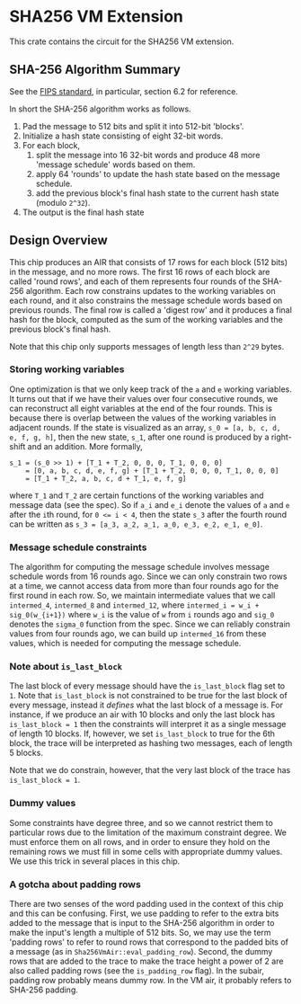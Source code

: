 # SHA256 VM Extension

This crate contains the circuit for the SHA256 VM extension.

## SHA-256 Algorithm Summary

See the [FIPS standard](https://nvlpubs.nist.gov/nistpubs/FIPS/NIST.FIPS.180-4.pdf), in particular, section 6.2 for reference.

In short the SHA-256 algorithm works as follows.
1. Pad the message to 512 bits and split it into 512-bit 'blocks'.
2. Initialize a hash state consisting of eight 32-bit words.
3. For each block, 
    1. split the message into 16 32-bit words and produce 48 more 'message schedule' words based on them.
    2. apply 64 'rounds' to update the hash state based on the message schedule.
    3. add the previous block's final hash state to the current hash state (modulo `2^32`).
4. The output is the final hash state

## Design Overview

This chip produces an AIR that consists of 17 rows for each block (512 bits) in the message, and no more rows.
The first 16 rows of each block are called 'round rows', and each of them represents four rounds of the SHA-256 algorithm.
Each row constrains updates to the working variables on each round, and it also constrains the message schedule words based on previous rounds.
The final row is called a 'digest row' and it produces a final hash for the block, computed as the sum of the working variables and the previous block's final hash.

Note that this chip only supports messages of length less than `2^29` bytes.

### Storing working variables

One optimization is that we only keep track of the `a` and `e` working variables.
It turns out that if we have their values over four consecutive rounds, we can reconstruct all eight variables at the end of the four rounds.
This is because there is overlap between the values of the working variables in adjacent rounds. 
If the state is visualized as an array, `s_0 = [a, b, c, d, e, f, g, h]`, then the new state, `s_1`, after one round is produced by a right-shift and an addition.
More formally,
```
s_1 = (s_0 >> 1) + [T_1 + T_2, 0, 0, 0, T_1, 0, 0, 0]
    = [0, a, b, c, d, e, f, g] + [T_1 + T_2, 0, 0, 0, T_1, 0, 0, 0]
    = [T_1 + T_2, a, b, c, d + T_1, e, f, g]
```
where `T_1` and `T_2` are certain functions of the working variables and message data (see the spec).
So if `a_i` and `e_i` denote the values of `a` and `e` after the `i`th round, for `0 <= i < 4`, then the state `s_3` after the fourth round can be written as `s_3 = [a_3, a_2, a_1, a_0, e_3, e_2, e_1, e_0]`.

### Message schedule constraints

The algorithm for computing the message schedule involves message schedule words from 16 rounds ago.
Since we can only constrain two rows at a time, we cannot access data from more than four rounds ago for the first round in each row.
So, we maintain intermediate values that we call `intermed_4`, `intermed_8` and `intermed_12`, where `intermed_i = w_i + sig_0(w_{i+1})` where `w_i` is the value of `w` from `i` rounds ago and `sig_0` denotes the `sigma_0` function from the spec.
Since we can reliably constrain values from four rounds ago, we can build up `intermed_16` from these values, which is needed for computing the message schedule.

### Note about `is_last_block`

The last block of every message should have the `is_last_block` flag set to `1`.
Note that `is_last_block` is not constrained to be true for the last block of every message, instead it *defines* what the last block of a message is.
For instance, if we produce an air with 10 blocks and only the last block has `is_last_block = 1` then the constraints will interpret it as a single message of length 10 blocks.
If, however, we set `is_last_block` to true for the 6th block, the trace will be interpreted as hashing two messages, each of length 5 blocks.

Note that we do constrain, however, that the very last block of the trace has `is_last_block = 1`.

### Dummy values

Some constraints have degree three, and so we cannot restrict them to particular rows due to the limitation of the maximum constraint degree.
We must enforce them on all rows, and in order to ensure they hold on the remaining rows we must fill in some cells with appropriate dummy values.
We use this trick in several places in this chip.

### A gotcha about padding rows

There are two senses of the word padding used in the context of this chip and this can be confusing.
First, we use padding to refer to the extra bits added to the message that is input to the SHA-256 algorithm in order to make the input's length a multiple of 512 bits.
So, we may use the term 'padding rows' to refer to round rows that correspond to the padded bits of a message (as in `Sha256VmAir::eval_padding_row`).
Second, the dummy rows that are added to the trace to make the trace height a power of 2 are also called padding rows (see the `is_padding_row` flag).
In the subair, padding row probably means dummy row.
In the VM air, it probably refers to SHA-256 padding.
